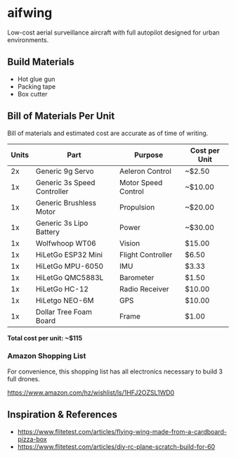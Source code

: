 # aifwing

Low-cost aerial surveillance aircraft with full autopilot designed for urban environments.

## Build Materials

 * Hot glue gun
 * Packing tape
 * Box cutter

## Bill of Materials Per Unit

Bill of materials and estimated cost are accurate as of time of writing.

| Units | Part | Purpose | Cost per Unit |
| ----- | ---- | ------- | ------------- |
| 2x | Generic 9g Servo | Aeleron Control | ~$2.50 |
| 1x | Generic 3s Speed Controller | Motor Speed Control | ~$10.00 |
| 1x | Generic Brushless Motor | Propulsion | ~$20.00 |
| 1x | Generic 3s Lipo Battery | Power | ~$30.00 |
| 1x | Wolfwhoop WT06 | Vision | $15.00 |
| 1x | HiLetGo ESP32 Mini | Flight Controller | $6.50 |
| 1x | HiLetGo MPU-6050 | IMU | $3.33 |
| 1x | HiLetGo QMC5883L | Barometer | $1.50 |
| 1x | HiLetGo HC-12 | Radio Receiver | $10.00 |
| 1x | HiLetgo NEO-6M | GPS | $10.00 |
| 1x | Dollar Tree Foam Board | Frame| $1.00 |

__Total cost per unit: ~$115__

### Amazon Shopping List

For convenience, this shopping list has all electronics necessary to build 3 full drones.

https://www.amazon.com/hz/wishlist/ls/1HFJ2OZSL1WD0

## Inspiration & References

* https://www.flitetest.com/articles/flying-wing-made-from-a-cardboard-pizza-box
* https://www.flitetest.com/articles/diy-rc-plane-scratch-build-for-60
